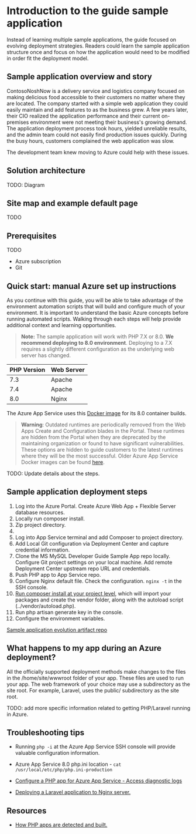 # Introduction to the guide sample application

Instead of learning multiple sample applications, the guide focused on evolving deployment strategies. Readers could learn the sample application structure once and focus on how the application would need to be modified in order fit the deployment model.

## Sample application overview and story

ContosoNoshNow is a delivery service and logistics company focused on making delicious food accessible to their customers no matter where they are located. The company started with a simple web application they could easily maintain and add features to as the business grew. A few years later, their CIO realized the application performance and their current on-premises environment were not meeting their business's growing demand. The application deployment process took hours, yielded unreliable results, and the admin team could not easily find production issues quickly. During the busy hours, customers complained the web application was slow.

The development team knew moving to Azure could help with these issues.

## Solution architecture

TODO: Diagram

## Site map and example default page

TODO

## Prerequisites

TODO
- Azure subscription
- Git


## Quick start: manual Azure set up instructions

As you continue with this guide, you will be able to take advantage of the environment automation scripts that will build and configure much of your environment. It is important to understand the basic Azure concepts before running automated scripts. Walking through each steps will help provide additional context and learning opportunities.

>**Note:** The sample application will work with PHP 7.X or 8.0. **We recommend deploying to 8.0 environment**. Deploying to a 7.X requires a slightly different configuration as the underlying web server has changed.

| PHP Version | Web Server |
|-------------|----------------|
| 7.3         | Apache         |
| 7.4         | Apache         |
| 8.0         | Nginx          |

The Azure App Service uses this [Docker image](https://github.com/Azure-App-Service/nginx-fpm) for its 8.0 container builds.

>**Warning**: Outdated runtimes are periodically removed from the Web Apps Create and Configuration blades in the Portal. These runtimes are hidden from the Portal when they are deprecated by the maintaining organization or found to have significant vulnerabilities. These options are hidden to guide customers to the latest runtimes where they will be the most successful. Older Azure App Service Docker images can be found [here](https://github.com/Azure-App-Service/php).

TODO: Update details about the steps.

## Sample application deployment steps

1. Log into the Azure Portal. Create Azure Web App + Flexible Server database resources.
2. Locally run composer install.
3. Zip project directory.
4. 
5. Log into App Service terminal and add Composer to project directory.
6. Add Local Git configuration via Deployment Center and capture credential information.
7. Clone the MS MySQL Developer Guide Sample App repo locally. Configure Git project settings on your local machine. Add remote Deployment Center upstream repo URL and credentials.
8. Push PHP app to App Service repo.
9. Configure Nginx default file.  Check the configuration. `nginx -t` in the SSH console.
10. [Run composer install at your project level](https://getcomposer.org/download/), which will import your packages and create the vendor folder, along with the autoload script (../vendor/autoload.php).
11. Run php artisan generate key in the console.
12. Configure the environment variables.

[Sample application evolution artifact repo](https://)

## What happens to my app during an Azure deployment?

All the officially supported deployment methods make changes to the files in the /home/site/wwwroot folder of your app. These files are used to run your app.  The web framework of your choice may use a subdirectory as the site root. For example, Laravel, uses the public/ subdirectory as the site root.

TODO: add more specific information related to getting PHP/Laravel running in Azure.

## Troubleshooting tips

- Running `php -i` at the Azure App Service SSH console will provide valuable configuration information.
- Azure App Service 8.0 php.ini location - `cat /usr/local/etc/php/php.ini-production`
- [Configure a PHP app for Azure App Service - Access diagnostic logs](https://docs.microsoft.com/en-us/azure/app-service/configure-language-php?pivots=platform-linux#access-diagnostic-logs)

- [Deploying a Laravel application to Nginx server.](https://laravel.com/docs/8.x/deployment#nginx)

## Resources

- [How PHP apps are detected and built.](https://github.com/microsoft/Oryx/blob/main/doc/runtimes/php.md)
